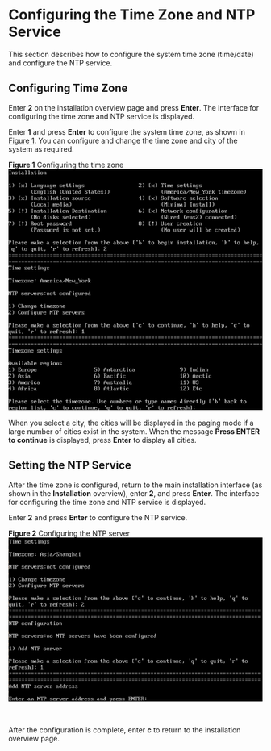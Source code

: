 # Configuring the Time Zone and NTP Service<a name="EN-US_TOPIC_0214071165"></a>

This section describes how to configure the system time zone \(time/date\) and configure the NTP service.

## Configuring Time Zone<a name="en-us_topic_0155778951_section1911713017595"></a>

Enter  **2**  on the installation overview page and press  **Enter**. The interface for configuring the time zone and NTP service is displayed.

Enter  **1**  and press  **Enter**  to configure the system time zone, as shown in  [Figure 1](#en-us_topic_0155778951_en-us_topic_0151920790_fc6f125c2c19540b0828071e05fe8b8db). You can configure and change the time zone and city of the system as required.

**Figure  1**  Configuring the time zone<a name="en-us_topic_0155778951_en-us_topic_0151920790_fc6f125c2c19540b0828071e05fe8b8db"></a>  
![](figures/configuring-the-time-zone.png "configuring-the-time-zone")

When you select a city, the cities will be displayed in the paging mode if a large number of cities exist in the system. When the message  **Press ENTER to continue**  is displayed, press  **Enter**  to display all cities.

## Setting the NTP Service<a name="en-us_topic_0155778951_section1434589596"></a>

After the time zone is configured, return to the main installation interface \(as shown in the  **Installation**  overview\), enter  **2**, and press **Enter**. The interface for configuring the time zone and NTP service is displayed.

Enter  **2**  and press  **Enter**  to configure the NTP service.

**Figure  2**  Configuring the NTP server<a name="en-us_topic_0155778951_fig147741931111610"></a>  
![](figures/configuring-the-ntp-server.png "configuring-the-ntp-server")

  

After the configuration is complete, enter  **c**  to return to the installation overview page.

